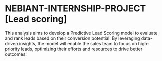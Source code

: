 # NEBIANT-INTERNSHIP-PROJECT [Lead scoring]
This analysis aims to develop a Predictive Lead Scoring model to evaluate and rank leads based on their conversion potential. By leveraging data-driven insights, the model will enable the sales team to focus on high-priority leads, optimizing their efforts and resources to drive better outcomes.
